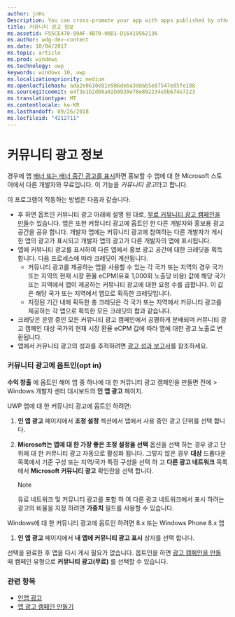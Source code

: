 ```yaml
---
author: jnHs
Description: You can cross-promote your app with apps published by other developers. We call this feature community ads.
title: 커뮤니티 광고 정보
ms.assetid: F55CE478-99AF-4B70-90D1-D16419562136
ms.author: wdg-dev-content
ms.date: 10/04/2017
ms.topic: article
ms.prod: windows
ms.technology: uwp
keywords: windows 10, uwp
ms.localizationpriority: medium
ms.openlocfilehash: ada2e0610e81e986deba3ddab5e87547e05fe108
ms.sourcegitcommit: e4f3e1b2d08a02b9920e78e802234e5b674e7223
ms.translationtype: MT
ms.contentlocale: ko-KR
ms.lasthandoff: 09/26/2018
ms.locfileid: "4212711"
---
```

# <a name="about-community-ads"></a>커뮤니티 광고 정보

경우에 앱 [배너 또는 배너 중간 광고를 표시](../monetize/display-ads-in-your-app.md)하면 홍보할 수 앱에 대 한 Microsoft 스토어에서 다른 개발자와 무료입니다. 이 기능을 *커뮤니티 광고*라고 합니다.  

이 프로그램이 작동하는 방법은 다음과 같습니다.

* 후 하면 옵트인 커뮤니티 광고 아래에 설명 된 대로, [무료 커뮤니티 광고 캠페인을 만들](create-an-ad-campaign-for-your-app.md)수 있습니다. 앱은 또한 커뮤니티 광고에 옵트인 한 다른 개발자와 홍보용 광고 공간을 공유 합니다. 개발자 앱에는 커뮤니티 광고에 참여하는 다른 개발자가 게시한 앱의 광고가 표시되고 개발자 앱의 광고가 다른 개발자의 앱에 표시됩니다.
* 앱에 커뮤니티 광고를 표시하여 다른 앱에서 홍보 광고 공간에 대한 크레딧을 획득합니다. 다음 프로세스에 따라 크레딧이 계산됩니다.
  * 커뮤니티 광고를 제공하는 앱을 사용할 수 있는 각 국가 또는 지역의 경우 국가 또는 지역의 현재 시장 환율 eCPM(유효 1,000회 노출당 비용) 값에 해당 국가 또는 지역에서 앱이 제공하는 커뮤니티 광고에 대한 요청 수를 곱합니다. 이 값은 해당 국가 또는 지역에서 앱으로 획득한 크레딧입니다.
  * 지정된 기간 내에 획득한 총 크레딧은 각 국가 또는 지역에서 커뮤니티 광고를 제공하는 각 앱으로 획득한 모든 크레딧의 합과 같습니다.
* 크레딧은 운영 중인 모든 커뮤니티 광고 캠페인에서 공평하게 분배되며 커뮤니티 광고 캠페인 대상 국가의 현재 시장 환율 eCPM 값에 따라 앱에 대한 광고 노출로 변환됩니다.
* 앱에서 커뮤니티 광고의 성과를 추적하려면 [광고 성과 보고서](advertising-performance-report.md)를 참조하세요.

### <a name="opt-in-to-community-ads"></a>커뮤니티 광고에 옵트인(opt in)

**수익 창출** 에 옵트인 해야 앱 중 하나에 대 한 커뮤니티 광고 캠페인을 만들면 전에 &gt; Windows 개발자 센터 대시보드의 **인 앱 광고** 페이지.

UWP 앱에 대 한 커뮤니티 광고에 옵트인 하려면:

1. **인 앱 광고** 페이지에서 **조정 설정** 섹션에서 앱에서 사용 중인 광고 단위를 선택 합니다.
2. **Microsoft는 앱에 대 한 가장 좋은 조정 설정을 선택** 옵션을 선택 하는 경우 광고 단위에 대 한 커뮤니티 광고 자동으로 활성화 됩니다. 그렇지 않은 경우 **대상** 드롭다운 목록에서 기준 구성 또는 지역/국가 특정 구성을 선택 하 고 **다른 광고 네트워크** 목록에서 **Microsoft 커뮤니티 광고** 확인란을 선택 합니다.

    > [!NOTE]
    > 유료 네트워크 및 커뮤니티 광고를 포함 하 여 다른 광고 네트워크에서 표시 하려는 광고의 비율을 지정 하려면 **가중치** 필드를 사용할 수 있습니다.

Windows에 대 한 커뮤니티 광고에 옵트인 하려면 8.x 또는 Windows Phone 8.x 앱

1. **인 앱 광고** 페이지에서 **내 앱에 커뮤니티 광고 표시** 상자를 선택 합니다.

선택을 완료한 후 앱을 다시 게시 필요가 없습니다. 옵트인을 하면 [광고 캠페인을 만들](create-an-ad-campaign-for-your-app.md) 때 캠페인 유형으로 **커뮤니티 광고(무료)** 를 선택할 수 있습니다.

### <a name="related-topics"></a>관련 항목

* [인앱 광고](in-app-ads.md)
* [앱 광고 캠페인 만들기](create-an-ad-campaign-for-your-app.md)
